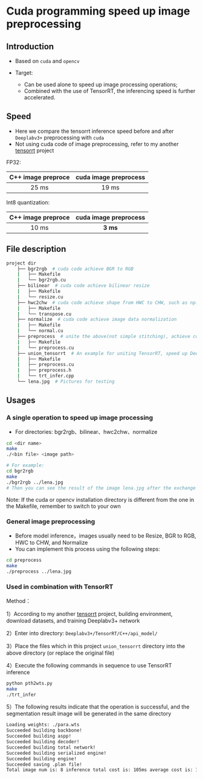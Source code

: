 # Cuda programming speed up image preprocessing

## Introduction

- Based on `cuda` and `opencv` 

- Target:
  - Can be used alone to speed up image processing operations;
  - Combined with the use of TensorRT, the inferencing speed is further accelerated.

## Speed

- Here we compare the tensorrt inference speed before and after `Deeplabv3+` preprocessing with `cuda`
- Not using cuda code of image preprocessing, refer to my another [tensorrt](https://github.com/emptysoal/tensorrt-experiment)  project

FP32:

| C++ image preproce | cuda image preprocess |
| :----------------: | :-------------------: |
|       25 ms        |         19 ms         |

Int8 quantization:

| C++ image preproce | cuda image preprocess |
| :----------------: | :-------------------: |
|       10 ms        |       **3 ms**        |

## File description

```bash
project dir
	├── bgr2rgb  # cuda code achieve BGR to RGB 
    |   ├── Makefile
    |   └── bgr2rgb.cu
    ├── bilinear  # cuda code achieve bilinear resize
    |   ├── Makefile
    |   └── resize.cu
    ├── hwc2chw  # cuda code achieve shape from HWC to CHW, such as np.transpose((2, 0, 1))
    |   ├── Makefile
    |   └── transpose.cu
    ├── normalize  # cuda code achieve image data normalization
    |   ├── Makefile
    |   └── normal.cu
    ├── preprocess  # unite the above(not simple stitching), achieve common image preprocessing
    |   ├── Makefile
    |   └── preprocess.cu
    ├── union_tensorrt  # An example for uniting TensorRT, speed up Deeplabv3+ inferencing
    |   ├── Makefile
    |   ├── preprocess.cu
    |   ├── preprocess.h
    |   └── trt_infer.cpp
    └── lena.jpg  # Pictures for testing
```

## Usages

### A single operation to speed up image processing

- For directories: bgr2rgb、bilinear、hwc2chw、normalize

```bash
cd <dir name>
make
./<bin file> <image path>

# For example:
cd bgr2rgb
make
./bgr2rgb ../lena.jpg
# Then you can see the result of the image lena.jpg after the exchange of R channel and B channel, and save it in the current directory 
```

Note: If the cuda or opencv installation directory is different from the one in the Makefile, remember to switch to your own 

### General image preprocessing

- Before model inference，images usually need to be Resize, BGR to RGB, HWC to CHW, and Normalize
- You can implement this process using the following steps:

```bash
cd preprocess
make
./preprocess ../lena.jpg
```

### Used in combination with TensorRT

Method：

1）According to my another [tensorrt](https://github.com/emptysoal/tensorrt-experiment) project, building environment, download datasets, and training Deeplabv3+ network 

2）Enter into directory: `Deeplabv3+/TensorRT/C++/api_model/`

3）Place the files which in this project `union_tensorrt` directory into the above directory (or replace the original file) 

4）Execute the following commands in sequence to use TensorRT inference

```bash
python pth2wts.py
make
./trt_infer
```

5）The following results indicate that the operation is successful, and the segmentation result image will be generated in the same directory 

```bash
Loading weights: ./para.wts
Succeeded building backbone!
Succeeded building aspp!
Succeeded building decoder!
Succeeded building total network!
Succeeded building serialized engine!
Succeeded building engine!
Succeeded saving .plan file!
Total image num is: 8 inference total cost is: 105ms average cost is: 19ms
```

